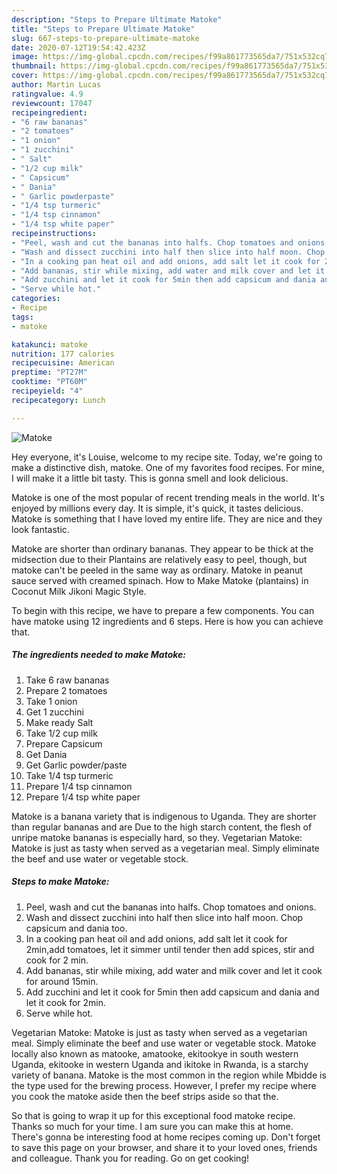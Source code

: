 ```yaml
---
description: "Steps to Prepare Ultimate Matoke"
title: "Steps to Prepare Ultimate Matoke"
slug: 667-steps-to-prepare-ultimate-matoke
date: 2020-07-12T19:54:42.423Z
image: https://img-global.cpcdn.com/recipes/f99a861773565da7/751x532cq70/matoke-recipe-main-photo.jpg
thumbnail: https://img-global.cpcdn.com/recipes/f99a861773565da7/751x532cq70/matoke-recipe-main-photo.jpg
cover: https://img-global.cpcdn.com/recipes/f99a861773565da7/751x532cq70/matoke-recipe-main-photo.jpg
author: Martin Lucas
ratingvalue: 4.9
reviewcount: 17047
recipeingredient:
- "6 raw bananas"
- "2 tomatoes"
- "1 onion"
- "1 zucchini"
- " Salt"
- "1/2 cup milk"
- " Capsicum"
- " Dania"
- " Garlic powderpaste"
- "1/4 tsp turmeric"
- "1/4 tsp cinnamon"
- "1/4 tsp white paper"
recipeinstructions:
- "Peel, wash and cut the bananas into halfs. Chop tomatoes and onions."
- "Wash and dissect zucchini into half then slice into half moon. Chop capsicum and dania too."
- "In a cooking pan heat oil and add onions, add salt let it cook for 2min,add tomatoes, let it simmer until tender then add spices, stir and cook for 2 min."
- "Add bananas, stir while mixing, add water and milk cover and let it cook for around 15min."
- "Add zucchini and let it cook for 5min then add capsicum and dania and let it cook for 2min."
- "Serve while hot."
categories:
- Recipe
tags:
- matoke

katakunci: matoke 
nutrition: 177 calories
recipecuisine: American
preptime: "PT27M"
cooktime: "PT60M"
recipeyield: "4"
recipecategory: Lunch

---
```



![Matoke](https://img-global.cpcdn.com/recipes/f99a861773565da7/751x532cq70/matoke-recipe-main-photo.jpg)

Hey everyone, it's Louise, welcome to my recipe site. Today, we're going to make a distinctive dish, matoke. One of my favorites food recipes. For mine, I will make it a little bit tasty. This is gonna smell and look delicious.

Matoke is one of the most popular of recent trending meals in the world. It's enjoyed by millions every day. It is simple, it's quick, it tastes delicious. Matoke is something that I have loved my entire life. They are nice and they look fantastic.

Matoke are shorter than ordinary bananas. They appear to be thick at the midsection due to their Plantains are relatively easy to peel, though, but matoke can&#39;t be peeled in the same way as ordinary. Matoke in peanut sauce served with creamed spinach. How to Make Matoke (plantains) in Coconut Milk Jikoni Magic Style.


To begin with this recipe, we have to prepare a few components. You can have matoke using 12 ingredients and 6 steps. Here is how you can achieve that.

<!--inarticleads1-->

##### The ingredients needed to make Matoke:

1. Take 6 raw bananas
1. Prepare 2 tomatoes
1. Take 1 onion
1. Get 1 zucchini
1. Make ready  Salt
1. Take 1/2 cup milk
1. Prepare  Capsicum
1. Get  Dania
1. Get  Garlic powder/paste
1. Take 1/4 tsp turmeric
1. Prepare 1/4 tsp cinnamon
1. Prepare 1/4 tsp white paper


Matoke is a banana variety that is indigenous to Uganda. They are shorter than regular bananas and are Due to the high starch content, the flesh of unripe matoke bananas is especially hard, so they. Vegetarian Matoke: Matoke is just as tasty when served as a vegetarian meal. Simply eliminate the beef and use water or vegetable stock. 

<!--inarticleads2-->

##### Steps to make Matoke:

1. Peel, wash and cut the bananas into halfs. Chop tomatoes and onions.
1. Wash and dissect zucchini into half then slice into half moon. Chop capsicum and dania too.
1. In a cooking pan heat oil and add onions, add salt let it cook for 2min,add tomatoes, let it simmer until tender then add spices, stir and cook for 2 min.
1. Add bananas, stir while mixing, add water and milk cover and let it cook for around 15min.
1. Add zucchini and let it cook for 5min then add capsicum and dania and let it cook for 2min.
1. Serve while hot.


Vegetarian Matoke: Matoke is just as tasty when served as a vegetarian meal. Simply eliminate the beef and use water or vegetable stock. Matoke locally also known as matooke, amatooke, ekitookye in south western Uganda, ekitooke in western Uganda and ikitoke in Rwanda, is a starchy variety of banana. Matoke is the most common in the region while Mbidde is the type used for the brewing process. However, I prefer my recipe where you cook the matoke aside then the beef strips aside so that the. 

So that is going to wrap it up for this exceptional food matoke recipe. Thanks so much for your time. I am sure you can make this at home. There's gonna be interesting food at home recipes coming up. Don't forget to save this page on your browser, and share it to your loved ones, friends and colleague. Thank you for reading. Go on get cooking!
